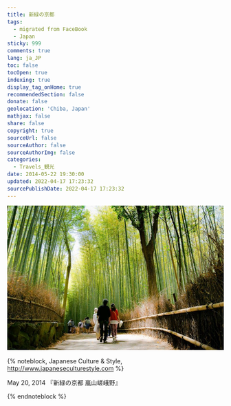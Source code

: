 ```yaml
---
title: 新緑の京都
tags:
  - migrated from FaceBook
  - Japan
sticky: 999
comments: true
lang: ja_JP
toc: false
tocOpen: true
indexing: true
display_tag_onHome: true
recommendedSection: false
donate: false
geolocation: 'Chiba, Japan'
mathjax: false
share: false
copyright: true
sourceUrl: false
sourceAuthor: false
sourceAuthorImg: false
categories:
  - Travels_観光
date: 2014-05-22 19:30:00
updated: 2022-04-17 17:23:32
sourcePublishDate: 2022-04-17 17:23:32
---
```

![](./新緑の京都/135480_1424602011137465_7236042710571200769_o.jpg)


{% noteblock, Japanese Culture & Style, http://www.japaneseculturestyle.com %}

May 20, 2014
『新緑の京都 嵐山嵯峨野』

{% endnoteblock %}
